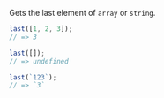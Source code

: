 Gets the last element of `array` or `string`.

```js
last([1, 2, 3]);
// => 3

last([]);
// => undefined

last(`123`);
// => `3`
```
